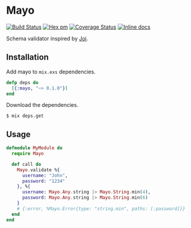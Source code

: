 # Mayo

[![Build Status](https://travis-ci.org/tommy351/mayo.svg?branch=master)](https://travis-ci.org/tommy351/mayo) [![Hex pm](https://img.shields.io/hexpm/v/mayo.svg?style=flat)](https://hex.pm/packages/mayo) [![Coverage Status](https://coveralls.io/repos/tommy351/mayo/badge.svg?branch=master)](https://coveralls.io/r/tommy351/mayo?branch=master) [![Inline docs](https://inch-ci.org/github/tommy351/mayo.svg)](http://inch-ci.org/github/tommy351/mayo)

Schema validator inspired by [Joi].

## Installation

Add mayo to `mix.exs` dependencies.

``` elixir
defp deps do
  [{:mayo, "~> 0.1.0"}]
end
```

Download the dependencies.

```
$ mix deps.get
```

## Usage

``` elixir
defmodule MyModule do
  require Mayo

  def call do
    Mayo.validate %{
      username: "John",
      password: "1234"
    }, %{
      username: Mayo.Any.string |> Mayo.String.min(4),
      password: Mayo.Any.string |> Mayo.String.min(6)
    }
    # {:error, %Mayo.Error{type: "string.min", paths: [:password]}}
  end
end
```

[Joi]: https://github.com/hapijs/joi
